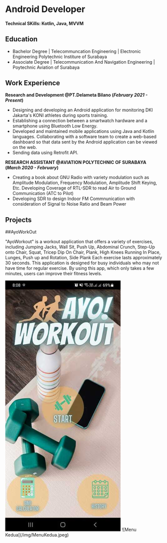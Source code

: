 # Android Developer

#### Technical SKills: Kotlin, Java, MVVM

## Education
- Bachelor Degree | Telecommuncation Engineering | Electronic Engineering Polytechnic Institure of Surabaya
- Associate Degree | Telecommunication And Navigation Engineering | Poytechnic Aviation of Surabaya

## Work Experience
**Research and Development @PT.Delameta Bilano (_February 2021 - Present_)**
   - Designing and developing an Android application for monitoring DKI Jakarta's KONI athletes during sports training.
   - Establishing a connection between a smartwatch hardware and a smartphone using Bluetooth Low Energy.
   - Developed and maintained mobile applications using Java and Kotlin languages. Collaborating with a software team to create a web-based dashboard so that data sent by the Android application can be viewed on the web.
   - Sending data using Retrofit API.

**RESEARCH ASSISTANT @AVIATION POLYTECHNIC OF SURABAYA (_March 2020 - February_)**
   - Creating a book about GNU Radio with variety modulation such as Amplitude Modulation, Frequency Modulation, Amplitude Shift Keying, Etc.  Developing Coverage of RTL-SDR to read Air to Ground Communication (ATC to Pilot)
   - Developing SDR to design Indoor FM Commnunication with consideration of Signal to Noise Ratio and Beam Power

## Projects
##AyoWorkOut


"AyoWorkout" is a workout application that offers a variety of exercises, including Jumping Jacks, Wall Sit, Push Up, Abdominal Crunch, Step-Up onto Chair, Squat, Tricep Dip On Chair, Plank, High Knees Running In Place, Lunges, Push up and Rotation, Side Plank Each exercise lasts approximately 30 seconds. This application is designed for busy individuals who may not have time for regular exercise. By using this app, which only takes a few minutes, users can improve their fitness levels.

![Menu Awal](/img/MenuAwal.jpeg)
![Menu Kedua[(/img/MenuKedua.jpeg)

